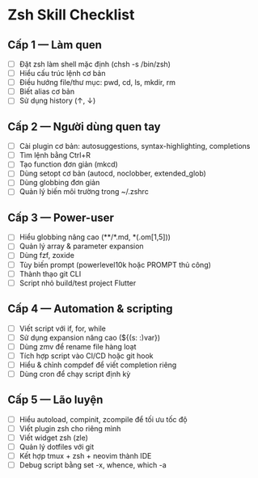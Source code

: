 # Zsh Skill Checklist

## Cấp 1 — Làm quen
- [ ] Đặt zsh làm shell mặc định (chsh -s /bin/zsh)
- [ ] Hiểu cấu trúc lệnh cơ bản
- [ ] Điều hướng file/thư mục: pwd, cd, ls, mkdir, rm
- [ ] Biết alias cơ bản
- [ ] Sử dụng history (↑, ↓)

## Cấp 2 — Người dùng quen tay
- [ ] Cài plugin cơ bản: autosuggestions, syntax-highlighting, completions
- [ ] Tìm lệnh bằng Ctrl+R
- [ ] Tạo function đơn giản (mkcd)
- [ ] Dùng setopt cơ bản (autocd, noclobber, extended_glob)
- [ ] Dùng globbing đơn giản
- [ ] Quản lý biến môi trường trong ~/.zshrc

## Cấp 3 — Power-user
- [ ] Hiểu globbing nâng cao (**/*.md, *(.om[1,5]))
- [ ] Quản lý array & parameter expansion
- [ ] Dùng fzf, zoxide
- [ ] Tùy biến prompt (powerlevel10k hoặc PROMPT thủ công)
- [ ] Thành thạo git CLI
- [ ] Script nhỏ build/test project Flutter

## Cấp 4 — Automation & scripting
- [ ] Viết script với if, for, while
- [ ] Sử dụng expansion nâng cao (${(s: :)var})
- [ ] Dùng zmv để rename file hàng loạt
- [ ] Tích hợp script vào CI/CD hoặc git hook
- [ ] Hiểu & chỉnh compdef để viết completion riêng
- [ ] Dùng cron để chạy script định kỳ

## Cấp 5 — Lão luyện
- [ ] Hiểu autoload, compinit, zcompile để tối ưu tốc độ
- [ ] Viết plugin zsh cho riêng mình
- [ ] Viết widget zsh (zle)
- [ ] Quản lý dotfiles với git
- [ ] Kết hợp tmux + zsh + neovim thành IDE
- [ ] Debug script bằng set -x, whence, which -a
